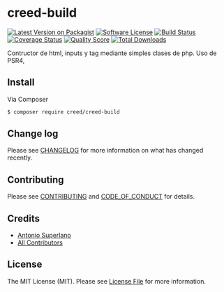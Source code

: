 # creed-build

[![Latest Version on Packagist][ico-version]][link-packagist]
[![Software License][ico-license]](LICENSE.md)
[![Build Status][ico-travis]][link-travis]
[![Coverage Status][ico-scrutinizer]][link-scrutinizer]
[![Quality Score][ico-code-quality]][link-code-quality]
[![Total Downloads][ico-downloads]][link-downloads]



Contructor de html, inputs y tag mediante simples clases de php.
Uso de PSR4,


<!-- ## Structure

If any of the following are applicable to your project, then the directory structure should follow industry best practices by being named the following.

```
src/
tests/
```
 -->

## Install

Via Composer

``` bash
$ composer require creed/creed-build
```

<!-- ## Usage

``` php
$builder = new Builder();
echo $builder->add('Text, 'name', 'label');
```
 -->

## Change log

Please see [CHANGELOG](CHANGELOG.md) for more information on what has changed recently.
<!-- ## Testing

``` bash
$ composer test
``` -->

## Contributing

Please see [CONTRIBUTING](CONTRIBUTING.md) and [CODE_OF_CONDUCT](CODE_OF_CONDUCT.md) for details.

<!-- ## Security

If you discover any security related issues, please email ajsuperlano@gmail.com instead of using the issue tracker. -->

## Credits

- [Antonio Superlano][link-author]
- [All Contributors][link-contributors]

## License

The MIT License (MIT). Please see [License File](LICENSE.md) for more information.

[ico-version]: https://img.shields.io/packagist/v/creed/creed-build.svg?style=flat-square
[ico-license]: https://img.shields.io/badge/license-MIT-brightgreen.svg?style=flat-square
[ico-travis]: https://img.shields.io/travis/creed/creed-build/master.svg?style=flat-square
[ico-scrutinizer]: https://img.shields.io/scrutinizer/coverage/g/creed/creed-build.svg?style=flat-square
[ico-code-quality]: https://img.shields.io/scrutinizer/g/creed/creed-build.svg?style=flat-square
[ico-downloads]: https://img.shields.io/packagist/dt/creed/creed-build.svg?style=flat-square

[link-packagist]: https://packagist.org/packages/creed/creed-build
[link-travis]: https://travis-ci.org/creed/creed-build
[link-scrutinizer]: https://scrutinizer-ci.com/g/creed/creed-build/code-structure
[link-code-quality]: https://scrutinizer-ci.com/g/creed/creed-build
[link-downloads]: https://packagist.org/packages/creed/creed-build
[link-author]: https://github.com/ajsuperlano
[link-contributors]: ../../contributors
